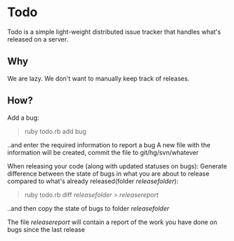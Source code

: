 Todo
====

Todo is a simple light-weight distributed issue tracker that handles what's released on a server.

Why
----
We are lazy. We don't want to manually keep track of releases.

How?
----

Add a bug:
> ruby todo.rb add bug

..and enter the required information to report a bug
A new file with the information will be created, commit the file to git/hg/svn/whatever

When releasing your code (along with updated statuses on bugs):
Generate difference between the state of bugs in what you are about to release compared to what's already released(folder _releasefolder_):
> ruby todo.rb diff _releasefolder_ > _releasereport_

..and then copy the state of bugs to folder _releasefolder_

The file _releasereport_ will contain a report of the work you have done on bugs since the last release 
